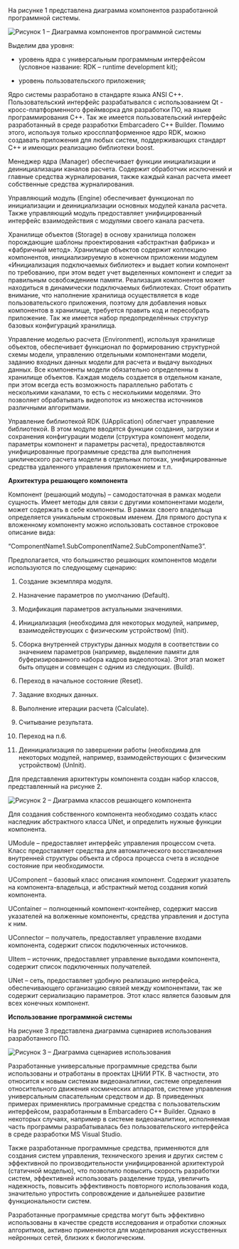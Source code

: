 На рисунке 1 представлена диаграмма компонентов разработанной программной системы. 

![Рисунок 1 – Диаграмма компонентов программной системы](images/pic_1.png) 

Выделим два уровня: 

- уровень ядра с универсальным программным интерфейсом (условное название: RDK – runtime development kit);

- уровень пользовательского приложения; 

Ядро системы разработано в стандарте языка ANSI C++. Пользовательский интерфейс разрабатывался с использованием Qt - кросс-платформенного фреймворка для разработки ПО, на языке программирования C++. Так же имеется пользовательский интерфейс разработанный в среде разработки Embarcadero C++ Builder. Помимо этого, используя только кроссплатформенное ядро RDK, можно создавать приложения для любых систем, поддерживающих стандарт C++ и имеющих реализацию библиотеки boost. 


Менеджер ядра (Manager) обеспечивает функции инициализации и деинициализации каналов расчета. Содержит обработчик исключений и главные средства журналирования, также каждый канал расчета имеет собственные средства журналирования.

Управляющий модуль (Engine) обеспечивает функционал по инициализации и деинициализации основных модулей канала расчета. Также управляющий модуль предоставляет унифицированный интерфейс взаимодействия с модулями своего канала расчета.

Хранилище объектов (Storage) в основу хранилища положен порождающие шаблоны проектирования «абстрактная фабрика» и «фабричный метод». Хранилище объектов содержит коллекцию компонентов, инициализируемую в конечном приложении модулем «Инициализация подключаемых библиотек» и выдает копии компонент по требованию, при этом ведет учет выделенных компонент и следит за правильным освобождением памяти.  Реализация компонентов может находиться в динамически подключаемых библиотеках. Стоит обратить внимание, что наполнение хранилища осуществляется в коде пользовательского приложения, поэтому для добавления новых компонентов в хранилище, требуется править код и пересобрать приложение. Так же имеется набор предопределённых структур базовых конфигураций хранилища. 

Управление моделью расчета (Environment), используя хранилище объектов, обеспечивает функционал по формированию структурной схемы модели, управлению отдельными компонентами модели, заданию входных данных модели для расчета и выдачу выходных данных. Все компоненты модели обязательно определенны в хранилище объектов. Каждая модель создается в отдельном канале, при этом всегда есть возможность параллельно работать с несколькими каналами, то есть с несколькими моделями. Это позволяет обрабатывать видеопоток из множества источников различными алгоритмами. 

Управление библиотекой RDK (UApplication) облегчает управление библиотекой. В этом модуле вводятся функции создания, загрузки и сохранения конфигурации модели (структура компонент модели, параметры компонент и параметры расчета), предоставляются унифицированные программные средства для выполнения циклического расчета модели в отдельных потоках, унифицированные средства удаленного управления приложением и т.п. 

 

**Архитектура решающего компонента**

Компонент (решающий модуль) – самодостаточная в рамках модели сущность. Имеет методы для связи с другими компонентами модели, может содержать в себе компоненты. В рамках своего владельца определяется уникальным строковым именем. Для прямого доступа к вложенному компоненту можно использовать составное строковое описание вида: 

“ComponentName1.SubComponentName2.SubComponentName3”. 

Предполагается, что большинство решающих компонентов модели используются по следующему сценарию: 

1. Создание экземпляра модуля. 

2. Назначение параметров по умолчанию (Default). 

3. Модификация параметров актуальными значениями. 

4. Инициализация (необходима для некоторых модулей, например, взаимодействующих с физическим устройством) (Init). 

5. Сборка внутренней структуры данных модуля в соответствии со значением параметров (например, выделение памяти для буферизированного набора кадров видеопотока). Этот этап может быть опущен и совмещен с одним из следующих. (Build). 

6. Переход в начальное состояние (Reset). 

7. Задание входных данных. 

8. Выполнение итерации расчета (Calculate). 

9. Считывание результата. 

10. Переход на п.6. 

11. Деинициализация по завершении работы (необходима для некоторых модулей, например, взаимодействующих с физическим устройством)  (UnInit). 

Для представления архитектуры компонента создан набор классов, представленный на рисунке 2.

![Рисунок 2 – Диаграмма классов решающего компонента](images/pic_2.png) 

Для создания собственного компонента необходимо создать класс наследник абстрактного класса UNet, и определить нужные функции компонента. 

UModule – предоставляет интерфейс управления процессом счета. Класс предоставляет средства для автоматического восстановления внутренней структуры объекта и сброса процесса счета в исходное состояние при необходимости. 

UComponent – базовый класс описания компонент. Содержит указатель на компонента-владельца, и абстрактный метод создания копий компонента. 

UContainer ‒ полноценный компонент-контейнер, содержит массив указателей на волженные компоненты, средства управления и доступа к ним. 

UConnector ‒ получатель, предоставляет управление входами компонента, содержит список подключенных источников. 

UItem – источник, предоставляет управление выходами компонента, содержит список подключенных получателей. 

UNet – сеть, предоставляет удобную реализацию интерфейса, обеспечивающего организацию связей между компонентами, так же содержит сериализацию параметров. Этот класс является базовым для всех конечных компонент.


**Использование программной системы**

На рисунке 3 представлена диаграмма сценариев использования разработанного ПО.

![Рисунок 3 – Диаграмма сценариев использования](images/pic_3.png)
 
Разработанные универсальные программные средства были использованы и отработаны в проектах ЦНИИ РТК. В частности, это относится к новым системам видеоаналитики, системе определения относительного движения космических аппаратов, системе управления универсальным спасательным средством и др. В приведенных примерах применялись программные средства с пользовательским интерфейсом, разработанным в Embarcadero C++ Builder. Однако в некоторых случаях, например в системе видеоаналитики, исполняемая часть программы разрабатывалась без пользовательского интерфейса в среде разработки MS Visual Studio. 

Также разработанные программные средства, применяются для создания систем управления, технического зрения и других систем с эффективной по производительности унифицированной архитектурой (статичной моделью), что позволило повысить скорость разработки систем, эффективней использовать разделение труда, увеличить надежность, повысить эффективность повторного использования кода, значительно упростить сопровождение и дальнейшее развитие функциональности систем. 

Разработанные программные средства могут быть эффективно использованы в качестве средств исследования и отработки сложных алгоритмов, активно применяются для моделирования искусственных нейронных сетей, близких к биологическим.

